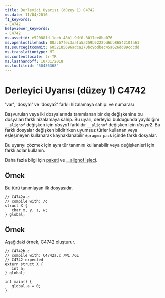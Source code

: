```yaml
---
title: Derleyici Uyarısı (düzey 1) C4742
ms.date: 11/04/2016
f1_keywords:
- C4742
helpviewer_keywords:
- C4742
ms.assetid: e520881d-1eeb-48b1-9df0-8017ee8ba076
ms.openlocfilehash: 00ac67fec3aafa5a259b5222bd6bb8654210fa61
ms.sourcegitcommit: 6052185696adca270bc9bdbec45a626dd89cdcdd
ms.translationtype: MT
ms.contentlocale: tr-TR
ms.lasthandoff: 10/31/2018
ms.locfileid: "50436368"
---
```

# <a name="compiler-warning-level-1-c4742"></a>Derleyici Uyarısı (düzey 1) C4742

'var', 'dosya1' ve 'dosya2' farklı hizalamaya sahip: ve numarası

Başvurulan veya iki dosyalarında tanımlanan bir dış değişkenine bu dosyaları farklı hizalamaya sahip. Bu uyarı, derleyici bulduğunda yayıldığını `__alignof` değişken için *dosya1* farklıdır `__alignof` değişken için *dosya2*. Bu farklı dosyalar değişken bildirirken uyumsuz türler kullanan veya eşleşmeyen kullanarak kaynaklanabilir `#pragma pack` içinde farklı dosyalar.

Bu uyarıyı çözmek için aynı tür tanımını kullanabilir veya değişkenleri için farklı adlar kullanın.

Daha fazla bilgi için [paketi](../../preprocessor/pack.md) ve [__alignof işleci](../../cpp/alignof-operator.md).

## <a name="example"></a>Örnek

Bu türü tanımlayan ilk dosyasıdır.

```
// C4742a.c
// compile with: /c
struct X {
   char x, y, z, w;
} global;
```

## <a name="example"></a>Örnek

Aşağıdaki örnek, C4742 oluşturur.

```
// C4742b.c
// compile with: C4742a.c /W1 /GL
// C4742 expected
extern struct X {
   int a;
} global;

int main() {
   global.a = 0;
}
```